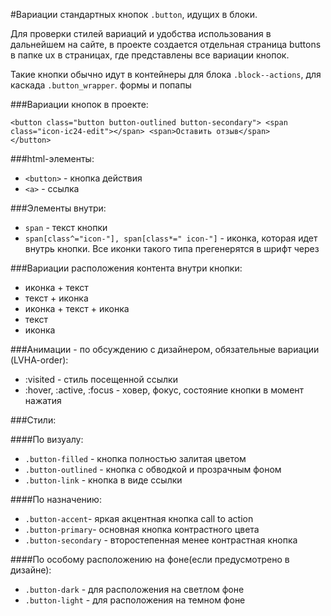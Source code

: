 #Вариации стандартных кнопок `.button`, идущих в блоки.

Для проверки стилей вариаций и удобства использования в дальнейшем на сайте, в проекте создается отдельная страница buttons в папке ux в страницах, где представлены все вариации кнопок.

Такие кнопки обычно идут в контейнеры для блока `.block--actions`, для каскада `.button_wrapper`. формы и попапы

###Вариации кнопок в проекте:<br>

`<button class="button button-outlined button-secondary">
<span class="icon-ic24-edit"></span>
<span>Оставить отзыв</span>            
</button>`


###html-элементы:

* `<button>` - кнопка действия
* `<a>` - ссылка


###Элементы внутри:

* `span` - текст кнопки
* `span[class^="icon-"], span[class*=" icon-"]` - иконка, которая идет внутрь кнопки. Все иконки такого типа прегенерятся в шрифт через


###Вариации расположения контента внутри кнопки:

* иконка + текст
* текст + иконка
* иконка + текст + иконка
* текст
* иконка


###Анимации - по обсуждению с дизайнером, обязательные вариации (LVHA-order):

* :visited - стиль посещенной ссылки
* :hover, :active, :focus - ховер, фокус, состояние кнопки в момент нажатия


###Стили:

####По визуалу:

* `.button-filled` - кнопка полностью залитая цветом
* `.button-outlined` - кнопка с обводкой и прозрачным фоном
* `.button-link`  - кнопка в виде ссылки


####По назначению:

* `.button-accent`- яркая акцентная кнопка call to action
* `.button-primary`- основная кнопка контрастного цвета
* `.button-secondary` - второстепенная менее контрастная кнопка


####По особому расположению на фоне(если предусмотрено в дизайне):

* `.button-dark`  - для расположения на светлом фоне
* `.button-light`  - для расположения на темном фоне

